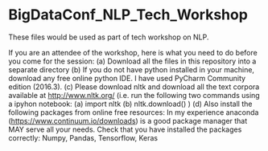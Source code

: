 # BigDataConf_NLP_Tech_Workshop
These files would be used as part of tech workshop on NLP.

If you are an attendee of the workshop, here is what you need to do before you come for the session:
(a) Download all the files in this repository into a separate directory
(b) If you do not have python installed in your machine, download any free online python IDE. I have used PyCharm Community edition (2016.3).
(c) Please download nltk and download all the text corpora available at http://www.nltk.org/ (i.e. run the following two commands using a ipyhon notebook: (a) import nltk (b) nltk.download()  ) 
(d) Also install the following packages from online free resources:  In my experience anaconda (https://www.continuum.io/downloads) is a good package manager that MAY serve all your needs. Check that you have installed the packages correctly: Numpy, Pandas, Tensorflow, Keras
